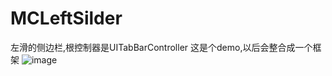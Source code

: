 # MCLeftSilder
左滑的侧边栏,根控制器是UITabBarController
这是个demo,以后会整合成一个框架
![image](https://github.com/mafangchao/MCLeftSilder/blob/master/aaa.gif)